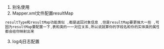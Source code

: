 1. 别名使用
2. Mapper.xml文件配置resultMap
```java
resultType和resultMap功能类似 ,都是返回对象信息 ,但是resultMap要更强大一些 ,可自定义。
因为resultMap要配置一下,表和类的一一对应关系,所以说就算你的字段名和你的实体类的属性名不一样也没关系,
都会给你映射出来
```
3. log4j日志配置